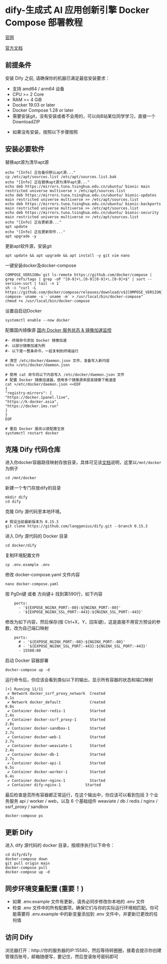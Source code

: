 # dify-生成式 AI 应用创新引擎 Docker Compose 部署教程
[官网](https://dify.ai/zh)

[官方文档](https://docs.dify.ai/zh-hans/getting-started/install-self-hosted/docker-compose)

## 前提条件
安装 Dify 之前, 请确保你的机器已满足最低安装要求：
- 支持 amd64 / arm64 设备
- CPU >= 2 Core
- RAM >= 4 GiB
- Docker 19.03 or later
- Docker Compose 1.28 or later
- 需要安装git，没有安装或者不会用的，可以向B站某位同学学习，直接一个 DownloadZIP
* 如果没有安装，按照以下步骤按照

## 安装必要软件
替换apt源为清华apt源
```
echo "[Info] 正在备份默认apt源..."
cp /etc/apt/sources.list /etc/apt/sources.list.bak
echo "[Info] 正在替换apt源为清华apt源..."
echo deb https://mirrors.tuna.tsinghua.edu.cn/ubuntu/ bionic main restricted universe multiverse > /etc/apt/sources.list
echo deb https://mirrors.tuna.tsinghua.edu.cn/ubuntu/ bionic-updates main restricted universe multiverse >> /etc/apt/sources.list
echo deb https://mirrors.tuna.tsinghua.edu.cn/ubuntu/ bionic-backports main restricted universe multiverse >> /etc/apt/sources.list
echo deb https://mirrors.tuna.tsinghua.edu.cn/ubuntu/ bionic-security main restricted universe multiverse >> /etc/apt/sources.list
echo "[Info] 正在更新源..."
apt update
echo "[Info] 正在更新软件..."
apt upgrade -y
```
更新apt软件源，安装git
```
apt update && apt upgrade && apt install -y git vim nano
```
一键安装docker及docker-compose
```
COMPOSE_VERSION=`git ls-remote https://github.com/docker/compose | grep refs/tags | grep -oP "[0-9]+\.[0-9][0-9]+\.[0-9]+$" | sort --version-sort | tail -n 1`
sh -c "curl -L https://github.com/docker/compose/releases/download/v${COMPOSE_VERSION}/docker-compose-`uname -s`-`uname -m` > /usr/local/bin/docker-compose"
chmod +x /usr/local/bin/docker-compose
```
设置自启动Docker
```
systemctl enable --now docker
```
配置国内镜像源
[国内 Docker 服务状态 & 镜像加速监控](http://status.kggzs.cn/status/docker)
```
#- 终端命令添加 Docker 镜像加速
#- 以部分镜像加速为例
#- 以下是一整条命令，一起复制到终端运行

# 清空 /etc/docker/daemon.json 文件，准备写入新内容
echo >/etc/docker/daemon.json

# 使用 cat 命令将以下内容写入 /etc/docker/daemon.json 文件
# 配置 Docker 镜像加速器，使用多个镜像源来提高镜像下载速度
cat >/etc/docker/daemon.json <<EOF
{
"registry-mirrors": [
"https://docker.1panel.live",
"https://k-docker.asia",
"https://docker.1ms.run"
]
}
EOF

# 重启 Docker 服务以使配置生效
systemctl restart docker
```
## 克隆 Dify 代码仓库
进入你docker容器路径映射存放目录，具体可见该[文档](https://github.com/FrozenGEE/compose/blob/main/volumes.md)说明，这里以```/mnt/docker```为例子
```
cd /mnt/docker
```
新建一个专门存放dify的目录
```
mkdir dify
cd dify
```
克隆 Dify 源代码至本地环境。
```
# 假设当前最新版本为 0.15.3
git clone https://github.com/langgenius/dify.git --branch 0.15.3
```
进入 Dify 源代码的 Docker 目录
```
cd docker/dify
```
复制环境配置文件
```
cp .env.example .env
```
修改 docker-compose.yaml 文件内容
```
nano docker-compose.yaml
```
按 PgDn键 或者 方向键↓ 找到第590行，如下内容
```
    ports:
      - '${EXPOSE_NGINX_PORT:-80}:${NGINX_PORT:-80}'
      - '${EXPOSE_NGINX_SSL_PORT:-443}:${NGINX_SSL_PORT:-443}'
```
修改为如下内容，然后保存(按 Ctrl+X，Y，回车键)，这是直接不用官方预设的参数，改为自己端口映射
```
    ports:
      # - '${EXPOSE_NGINX_PORT:-80}:${NGINX_PORT:-80}'
      # - '${EXPOSE_NGINX_SSL_PORT:-443}:${NGINX_SSL_PORT:-443}'
      - 15580:80
```
启动 Docker 容器部署
```
docker-compose up -d
```
运行命令后，你应该会看到类似以下的输出，显示所有容器的状态和端口映射
```
[+] Running 11/11
 ✔ Network docker_ssrf_proxy_network  Created                                                                 0.1s 
 ✔ Network docker_default             Created                                                                 0.0s 
 ✔ Container docker-redis-1           Started                                                                 2.4s 
 ✔ Container docker-ssrf_proxy-1      Started                                                                 2.8s 
 ✔ Container docker-sandbox-1         Started                                                                 2.7s 
 ✔ Container docker-web-1             Started                                                                 2.7s 
 ✔ Container docker-weaviate-1        Started                                                                 2.4s 
 ✔ Container docker-db-1              Started                                                                 2.7s 
 ✔ Container docker-api-1             Started                                                                 6.5s 
 ✔ Container docker-worker-1          Started                                                                 6.4s 
 ✔ Container docker-nginx-1           Started    
 ✔ Container dify-nginx-1           Started    
```
最后检查是否所有容器都正常运行，在这个输出中，你应该可以看到包括 3 个业务服务 api / worker / web，以及 6 个基础组件 weaviate / db / redis / nginx / ssrf_proxy / sandbox
```
docker-compose ps
```
## 更新 Dify
进入 dify 源代码的 docker 目录，按顺序执行以下命令：
```
cd dify/dify
docker-compose down
git pull origin main
docker-compose pull
docker-compose up -d
```
## 同步环境变量配置 (重要！)
- 如果 .env.example 文件有更新，请务必同步修改你本地的 .env 文件
- 检查 .env 文件中的所有配置项，确保它们与你的实际运行环境相匹配。你可能需要将 .env.example 中的新变量添加到 .env 文件中，并更新已更改的任何值
## 访问 Dify
浏览器打开：http://你的服务器的IP:15580，然后等待转圈圈，接着会提示你创建管理员账号，邮箱随便写，要记住，然后登录账号密码即可
